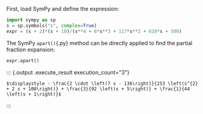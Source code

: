 First, load SymPy and define the expression:

``` python
import sympy as sp
s = sp.symbols("s", complex=True)
expr = (s + 2)*(s + 10)/(s**4 + 8*s**3 + 117*s**2 + 610*s + 500)
```

The SymPy `apart()`{.py} method can be directly applied to find the partial fraction expansion:

``` python
expr.apart()
```

::: {.output .execute_result execution_count="3"}
```{=latex}
$\displaystyle - \frac{2 \cdot \left(7 s - 136\right)}{253 \left(s^{2} + 2 s + 100\right)} + \frac{3}{92 \left(s + 5\right)} + \frac{1}{44 \left(s + 1\right)}$
```
:::
